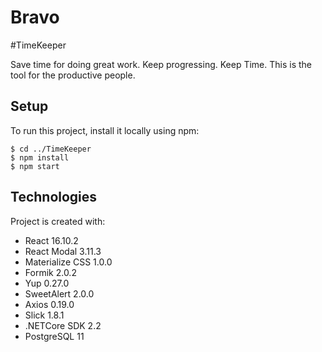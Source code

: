 # Bravo

#TimeKeeper

Save time for doing great work. Keep progressing. Keep Time.
This is the tool for the productive people.

## Setup
To run this project, install it locally using npm:

```
$ cd ../TimeKeeper
$ npm install
$ npm start
```

## Technologies
Project is created with:
* React 16.10.2
* React Modal 3.11.3
* Materialize CSS 1.0.0
* Formik 2.0.2
* Yup 0.27.0
* SweetAlert 2.0.0
* Axios 0.19.0
* Slick 1.8.1
* .NETCore SDK 2.2
* PostgreSQL 11

